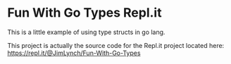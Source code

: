 # Fun With Go Types Repl.it

This is a little example of using type structs in go lang.

This project is actually the source code for the Repl.it project located here: https://repl.it/@JimLynch/Fun-With-Go-Types
